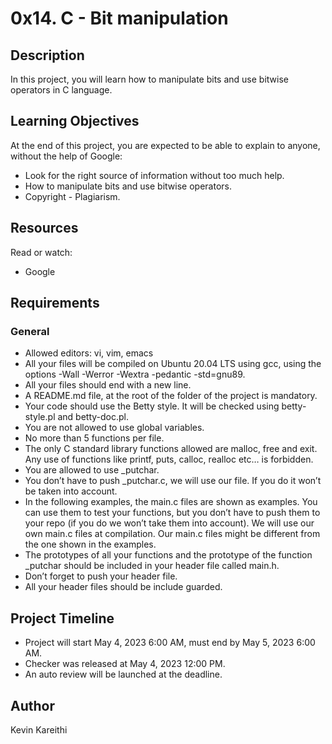 # 0x14. C - Bit manipulation

## Description
In this project, you will learn how to manipulate bits and use bitwise operators in C language.

## Learning Objectives
At the end of this project, you are expected to be able to explain to anyone, without the help of Google:
- Look for the right source of information without too much help.
- How to manipulate bits and use bitwise operators.
- Copyright - Plagiarism.

## Resources
Read or watch:
- Google

## Requirements
### General
- Allowed editors: vi, vim, emacs
- All your files will be compiled on Ubuntu 20.04 LTS using gcc, using the options -Wall -Werror -Wextra -pedantic -std=gnu89.
- All your files should end with a new line.
- A README.md file, at the root of the folder of the project is mandatory.
- Your code should use the Betty style. It will be checked using betty-style.pl and betty-doc.pl.
- You are not allowed to use global variables.
- No more than 5 functions per file.
- The only C standard library functions allowed are malloc, free and exit. Any use of functions like printf, puts, calloc, realloc etc… is forbidden.
- You are allowed to use _putchar.
- You don’t have to push _putchar.c, we will use our file. If you do it won’t be taken into account.
- In the following examples, the main.c files are shown as examples. You can use them to test your functions, but you don’t have to push them to your repo (if you do we won’t take them into account). We will use our own main.c files at compilation. Our main.c files might be different from the one shown in the examples.
- The prototypes of all your functions and the prototype of the function _putchar should be included in your header file called main.h.
- Don’t forget to push your header file.
- All your header files should be include guarded.

## Project Timeline
- Project will start May 4, 2023 6:00 AM, must end by May 5, 2023 6:00 AM.
- Checker was released at May 4, 2023 12:00 PM.
- An auto review will be launched at the deadline.

## Author
Kevin Kareithi